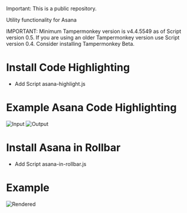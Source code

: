 Important: This is a public repository.

Utility functionality for Asana

IMPORTANT: Minimum Tampermonkey version is v4.4.5549 as of Script version 0.5. If you are using an older Tampermonkey version use Script version 0.4. Consider installing Tampermonkey Beta.

# Install Code Highlighting
- Add Script asana-highlight.js

# Example Asana Code Highlighting
![Input](http://i.imgur.com/MSfI06M.png) ![Output](http://i.imgur.com/vjMyhHi.png)

# Install Asana in Rollbar
- Add Script asana-in-rollbar.js

# Example  
![Rendered](http://i.imgur.com/XMkfDFl.png)
